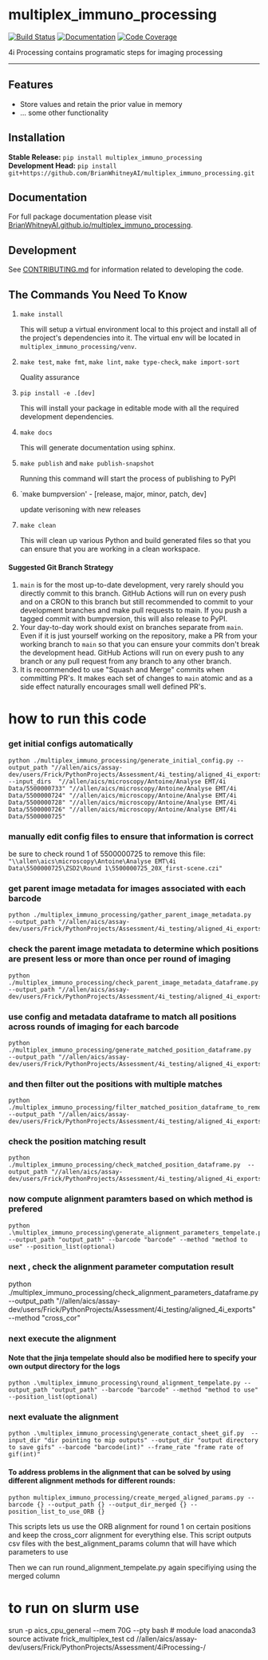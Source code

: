 # multiplex_immuno_processing

[![Build Status](https://github.com/BrianWhitneyAI/multiplex_immuno_processing/workflows/Build%20Main/badge.svg)](https://github.com/BrianWhitneyAI/multiplex_immuno_processing/actions)
[![Documentation](https://github.com/BrianWhitneyAI/multiplex_immuno_processing/workflows/Documentation/badge.svg)](https://BrianWhitneyAI.github.io/multiplex_immuno_processing/)
[![Code Coverage](https://codecov.io/gh/BrianWhitneyAI/multiplex_immuno_processing/branch/main/graph/badge.svg)](https://codecov.io/gh/BrianWhitneyAI/multiplex_immuno_processing)

4i Processing contains programatic steps for imaging processing 

---
## Features

-   Store values and retain the prior value in memory
-   ... some other functionality

## Installation

**Stable Release:** `pip install multiplex_immuno_processing`<br>
**Development Head:** `pip install git+https://github.com/BrianWhitneyAI/multiplex_immuno_processing.git`

## Documentation

For full package documentation please visit [BrianWhitneyAI.github.io/multiplex_immuno_processing](https://BrianWhitneyAI.github.io/multiplex_immuno_processing).

## Development

See [CONTRIBUTING.md](CONTRIBUTING.md) for information related to developing the code.

## The Commands You Need To Know

1. `make install`

    This will setup a virtual environment local to this project and install all of the
    project's dependencies into it. The virtual env will be located in `multiplex_immuno_processing/venv`.

2. `make test`, `make fmt`, `make lint`, `make type-check`, `make import-sort`

    Quality assurance

3. `pip install -e .[dev]`

    This will install your package in editable mode with all the required development
    dependencies.

4. `make docs`

    This will generate documentation using sphinx. 

5. `make publish` and `make publish-snapshot`

    Running this command will start the process of publishing to PyPI

6. `make bumpversion' - [release, major, minor, patch, dev]
    
    update verisoning with new releases 

7. `make clean`

    This will clean up various Python and build generated files so that you can ensure
    that you are working in a clean workspace.



#### Suggested Git Branch Strategy

1. `main` is for the most up-to-date development, very rarely should you directly
   commit to this branch. GitHub Actions will run on every push and on a CRON to this
   branch but still recommended to commit to your development branches and make pull
   requests to main. If you push a tagged commit with bumpversion, this will also release to PyPI.
2. Your day-to-day work should exist on branches separate from `main`. Even if it is
   just yourself working on the repository, make a PR from your working branch to `main`
   so that you can ensure your commits don't break the development head. GitHub Actions
   will run on every push to any branch or any pull request from any branch to any other
   branch.
3. It is recommended to use "Squash and Merge" commits when committing PR's. It makes
   each set of changes to `main` atomic and as a side effect naturally encourages small
   well defined PR's.



# how to run this code

### get initial configs automatically
```
python ./multiplex_immuno_processing/generate_initial_config.py --output_path "//allen/aics/assay-dev/users/Frick/PythonProjects/Assessment/4i_testing/aligned_4i_exports" --input_dirs  "//allen/aics/microscopy/Antoine/Analyse EMT/4i Data/5500000733" "//allen/aics/microscopy/Antoine/Analyse EMT/4i Data/5500000724" "//allen/aics/microscopy/Antoine/Analyse EMT/4i Data/5500000728" "//allen/aics/microscopy/Antoine/Analyse EMT/4i Data/5500000726" "//allen/aics/microscopy/Antoine/Analyse EMT/4i Data/5500000725"
```

### manually edit config files to ensure that information is correct
 be sure to check round 1 of 5500000725 to remove this file: `"\\allen\aics\microscopy\Antoine\Analyse EMT\4i Data\5500000725\ZSD2\Round 1\5500000725_20X_first-scene.czi"`

### get parent image metadata for images associated with each barcode
```
python ./multiplex_immuno_processing/gather_parent_image_metadata.py  --output_path "//allen/aics/assay-dev/users/Frick/PythonProjects/Assessment/4i_testing/aligned_4i_exports"
```

### check the parent image metadata to determine which positions are present less or more than once per round of imaging
```
python ./multiplex_immuno_processing/check_parent_image_metadata_dataframe.py  --output_path "//allen/aics/assay-dev/users/Frick/PythonProjects/Assessment/4i_testing/aligned_4i_exports"
```

### use config and metadata dataframe to match all positions across rounds of imaging for each barcode
```
python ./multiplex_immuno_processing/generate_matched_position_dataframe.py  --output_path "//allen/aics/assay-dev/users/Frick/PythonProjects/Assessment/4i_testing/aligned_4i_exports"
```


### and then filter out the positions with multiple matches
```
python ./multiplex_immuno_processing/filter_matched_position_dataframe_to_remove_multiple_matches.py  --output_path "//allen/aics/assay-dev/users/Frick/PythonProjects/Assessment/4i_testing/aligned_4i_exports"
```

### check the position matching result
```
python ./multiplex_immuno_processing/check_matched_position_dataframe.py  --output_path "//allen/aics/assay-dev/users/Frick/PythonProjects/Assessment/4i_testing/aligned_4i_exports"
```

### now compute alignment paramters based on which method is prefered

```
python .\multiplex_immuno_processing\generate_alignment_parameters_tempelate.py --output_path "output_path" --barcode "barcode" --method "method to use" --position_list(optional)

```

### next , check the alignment parameter computation result

python ./multiplex_immuno_processing/check_alignment_parameters_dataframe.py  --output_path "//allen/aics/assay-dev/users/Frick/PythonProjects/Assessment/4i_testing/aligned_4i_exports" --method "cross_cor"

### next execute the alignment
#### Note that the jinja tempelate should also be modified here to specify your own output directory for the logs

```
python .\multiplex_immuno_processing\round_alignment_tempelate.py --output_path "output_path" --barcode "barcode" --method "method to use" --position_list(optional)
```

### next evaluate the alignment
```
python .\multiplex_immuno_processing\generate_contact_sheet_gif.py  --input_dir "dir pointing to mip outputs" --output_dir "output directory to save gifs" --barcode "barcode(int)" --frame_rate "frame rate of gif(int)"
```
#### To address problems in the alignment that can be solved by using different alignment methods for different rounds:

```
python multiplex_immuno_processing/create_merged_aligned_params.py --barcode {} --output_path {} --output_dir_merged {} --position_list_to_use_ORB {} 
```

This scripts lets us use the ORB alignment for round 1 on certain positions and keep the cross_corr alignment for everything else. This script outputs csv files with the best_alignment_params column that will have which parameters to use

Then we can run round_alignment_tempelate.py again specifiying using the merged column

# to run on slurm use
srun -p aics_cpu_general --mem 70G --pty bash #
module load anaconda3
source activate frick_multiplex_test
cd //allen/aics/assay-dev/users/Frick/PythonProjects/Assessment/4iProcessing-/
